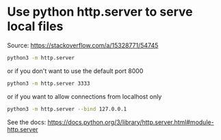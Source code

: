 # Use python http.server to serve local files

Source: https://stackoverflow.com/a/15328771/54745

```bash
python3 -m http.server
```
or if you don't want to use the default port 8000

```bash
python3 -m http.server 3333
```

or if you want to allow connections from localhost only

```bash
python3 -m http.server --bind 127.0.0.1
```

See the docs: https://docs.python.org/3/library/http.server.html#module-http.server
